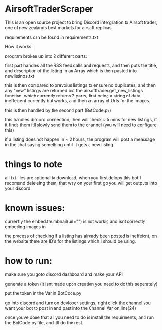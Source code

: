 # AirsoftTraderScraper



This is an open source project to bring Discord intergration to Airsoft trader, one of new zealands best markets for airsoft replicas


requirements can be found in requirements.txt


How it works:

program broken up into 2 different parts:

first part handles all the RSS feed calls and requests, and then puts the title, and description of the listing in an Array which is then pasted into newlistings.txt

this is then compared to prevoius listings to ensure no duplicates, and then any "new" listings are returned but the airsofttrader.get_new_listings function. which currently returns 2 parts, first being a string of data, ineffeicent currently but works, and then an array of Urls for the images.


this is then handled by the second part (BotCode.py)

this handles discord connection, then will check ~ 5 mins for new listings, if it finds them itll slowly send them to the channel (you will need to configure this)

if a listing does not happen in ~ 2 hours, the program will post a meassage in the chat saying something untill it gets a new listing.

# things to note
all txt files are optional to download, when you first delopy this bot I recomend deleteing them, that way on your first go you will get outputs into your discord. 


# known issues:

currently the embed.thumbnail(url="") is not workig and isnt correctly embeding images in

the process of checking if a listing has already been posted is ineffeicnt, on the website there are ID's for the listings which I should be using. 




# how to run:

make sure you goto discord dashboard and make your API 

generate a token (it isnt made upon creation you need to do this seperately)

put the token in the Var in BotCode.py

go into discord and turn on devloper settings, right click the channel you want your bot to post in and past into the Channel Var on line(24)

once youve done that all you need to do is install the requirments, and run the BotCode.py file, and itll do the rest.
